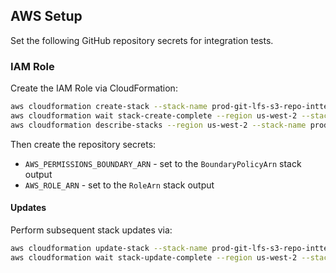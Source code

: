 ## AWS Setup

Set the following GitHub repository secrets for integration tests.

### IAM Role

Create the IAM Role via CloudFormation:

```bash
aws cloudformation create-stack --stack-name prod-git-lfs-s3-repo-inttest-role --region us-west-2 --template-body file://iam_role.yml --parameters ParameterKey=EnvironmentName,ParameterValue=prod ParameterKey=RepoName,ParameterValue=troyready/git-lfs-s3 ParameterKey=ServiceName,ParameterValue=git-lfs-s3 --capabilities CAPABILITY_NAMED_IAM
aws cloudformation wait stack-create-complete --region us-west-2 --stack-name prod-git-lfs-s3-repo-inttest-role
aws cloudformation describe-stacks --region us-west-2 --stack-name prod-git-lfs-s3-repo-inttest-role --query 'Stacks[0].Outputs'
```

Then create the repository secrets:

- `AWS_PERMISSIONS_BOUNDARY_ARN` - set to the `BoundaryPolicyArn` stack output
- `AWS_ROLE_ARN` - set to the `RoleArn` stack output

#### Updates

Perform subsequent stack updates via:

```bash
aws cloudformation update-stack --stack-name prod-git-lfs-s3-repo-inttest-role --region us-west-2 --template-body file://iam_role.yml --parameters ParameterKey=EnvironmentName,ParameterValue=prod ParameterKey=RepoName,ParameterValue=troyready/git-lfs-s3 ParameterKey=ServiceName,ParameterValue=git-lfs-s3 --capabilities CAPABILITY_NAMED_IAM
aws cloudformation wait stack-update-complete --region us-west-2 --stack-name prod-git-lfs-s3-repo-inttest-role
```
